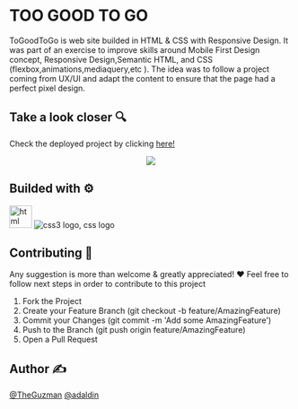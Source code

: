 # TOO GOOD TO GO
ToGoodToGo is web site builded in HTML & CSS with Responsive Design. It was part of an exercise to improve skills around  Mobile First Design concept, Responsive Design,Semantic HTML, and CSS (flexbox,animations,mediaquery,etc ). The idea was to follow a project coming from UX/UI and adapt the content to ensure that the page had a perfect pixel design.


## Take a look closer 🔍
Check the deployed project by clicking [here!](https://adaldin.github.io/adaldin.github.io./)
<div align="center">
  <a href="https://tetrispractice.netlify.app" target="blank">
   <img src="https://user-images.githubusercontent.com/18453013/192259401-3285eeb8-f0a7-48ef-b2ed-5028fa02d3c2.gif" /></a>
</div>

## Builded with ⚙️
<div>
<img src="https://img.icons8.com/external-those-icons-flat-those-icons/48/000000/external-HTML5-programming-and-development-those-icons-flat-those-icons.png"alt="html logo" width="40px"/>
  <img src="https://img.icons8.com/color/48/000000/css3.png" alt="css3 logo, css logo"/>
    </div>  


## Contributing 🤝
 Any suggestion is more than welcome & greatly appreciated! ❤️
 Feel free to follow next steps in order to contribute to this project
 
1. Fork the Project 
2. Create your Feature Branch (git checkout -b feature/AmazingFeature) 
3. Commit your Changes (git commit -m 'Add some AmazingFeature')
4. Push to the Branch (git push origin feature/AmazingFeature)
5. Open a Pull Request

## Author ✍️
[@TheGuzman](https://github.com/TheGuzman)
[@adaldin](http://github.com/adaldin)



